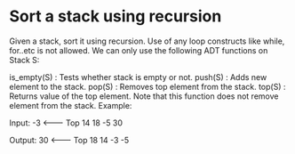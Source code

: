 # Sort a stack using recursion
Given a stack, sort it using recursion. Use of any loop constructs like while, for..etc is not allowed. We can only use the following ADT functions on Stack S:

is_empty(S)  : Tests whether stack is empty or not.
push(S)	     : Adds new element to the stack.
pop(S)	     : Removes top element from the stack.
top(S)	     : Returns value of the top element. Note that this
               function does not remove element from the stack.
Example:

Input:  -3  <--- Top
        14 
        18 
        -5 
        30 

Output: 30  <--- Top
        18 
        14 
        -3 
        -5 